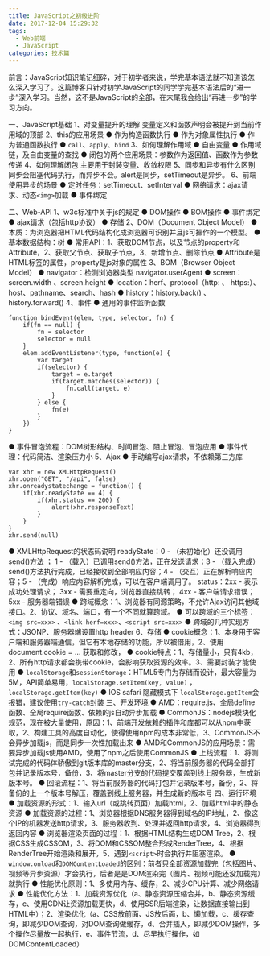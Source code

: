 ```yaml
---
title: JavaScript之初级进阶
date: 2017-12-04 15:29:32
tags:
  - Web前端
  - JavaScript
categories: 技术篇
---
```


前言：JavaScript知识笔记细碎，对于初学者来说，学完基本语法就不知道该怎么深入学习了。这篇博客只针对初学JavaScript的同学学完基本语法后的“进一步”深入学习。当然，这不是JavaScript的全部，在末尾我会给出“再进一步”的学习方向。

一、JavaScript基础
1、对变量提升的理解
变量定义和函数声明会被提升到当前作用域的顶部
2、this的应用场景
  ● 作为构造函数执行
  ● 作为对象属性执行
  ● 作为普通函数执行
  ● `call`、`apply`、`bind`
3、如何理解作用域
  ● 自由变量
  ● 作用域链，及自由变量的查找
  ● 闭包的两个应用场景：参数作为返回值、函数作为参数传递
4、如何理解闭包
主要用于封装变量、收敛权限
5、同步和异步有什么区别
同步会阻塞代码执行，而异步不会。alert是同步，setTimeout是异步。
6、前端使用异步的场景
  ● 定时任务：setTimeout、setInterval
  ● 网络请求：ajax请求、动态`<img>`加载
  ● 事件绑定

二、Web-API
1、w3c标准中关于js的规定
  ● DOM操作
  ● BOM操作
  ● 事件绑定
  ● ajax请求（包括http协议）
  ● 存储
2、DOM（Document Object Model）
  ● 本质：为浏览器把HTML代码结构化成浏览器可识别并且js可操作的一个模型。
  ● 基本数据结构：树
  ● 常用API：1、获取DOM节点，以及节点的property和Attribute，2、获取父节点、获取子节点，3、新增节点、删除节点
  ● Attribute是HTML标签的属性，property是js对象的属性
3、BOM（Browser Object Model）
  ● navigator：检测浏览器类型 navigator.userAgent
  ● screen：screen.width  、screen.height
  ● location：herf、protocol（http:  、 https:）、host、pathname、search、hash
  ● history：history.back() 、 history.forward()
4、事件
  ● 通用的事件监听函数
  ```
  function bindEvent(elem, type, selector, fn) {
      if(fn == null) {
          fn = selector
          selector = null
      }
      elem.addEventListener(type, function(e) {
          var target
          if(selector) {
              target = e.target
              if(target.matches(selector)) {
                  fn.call(target, e)
              }
          } else {
              fn(e)
          }
      })
  }
  ```

  ● 事件冒泡流程：DOM树形结构、时间冒泡、阻止冒泡、冒泡应用
  ● 事件代理：代码简洁、渲染压力小
5、Ajax
  ● 手动编写ajax请求，不依赖第三方库
  ```
  var xhr = new XMLHttpRequest()
  xhr.open("GET", "/api", false)
  xhr.onreadystatechange = function() {
      if(xhr.readyState == 4) {
          if(xhr.status == 200) {
              alert(xhr.responseText)
          }
      }
  }
  xhr.send(null)
  ```

  ● XMLHttpRequest的状态码说明
readyState：0 - （未初始化）还没调用send()方法 ； 1 - （载入）已调用send()方法，正在发送请求；3 - （载入完成）send()方法执行完成，已经接收到全部响应内容；4 - （交互）正在解析响应内容；5 - （完成）响应内容解析完成，可以在客户端调用了。
status：2xx - 表示成功处理请求； 3xx - 需要重定向，浏览器直接跳转； 4xx - 客户端请求错误； 5xx - 服务器端错误
  ● 跨域概念：1、浏览器有同源策略，不允许Ajax访问其他域接口。2、协议、域名、端口，有一个不同就算跨域。
  ● 可以跨域的三个标签：`<img src=xxx>` 、`<link herf=xxx>`、`<script src=xxx>`
  ● 跨域的几种实现方式：JSONP、服务器端设置http header
6、存储
  ● cookie概念：1、本身用于客户端和服务器端通信，但它有本地存储的功能，所以被借用，2、使用document.cookie = ... 获取和修改，
  ● cookie特点：1、存储量小，只有4kb，2、所有http请求都会携带cookie，会影响获取资源的效率。3、需要封装才能使用
  ● `localStorage`和`sessionStorage`：HTML5专门为存储而设计，最大容量为5M，API简单易用，`localStorage.setItem(key, value)`  ， `localStorage.getItem(key)`
  ● IOS safari 隐藏模式下 `localStorage.getItem`会报错，建议使用`try-catch`封装
三、开发环境
  ● AMD：require.js、全局define函数、全局require函数、依赖的js自动异步加载
  ● CommonJS：nodejs模块化规范，现在被大量使用，原因：1、前端开发依赖的插件和库都可以从npm中获取，2、构建工具的高度自动化，使得使用npm的成本非常低，3、CommonJS不会异步加载js，而是同步一次性加载出来
  ● AMD和CommonJS的应用场景：需要异步加载js使用AMD，使用了npm之后使用CommonJS
  ● 上线流程：1、将测试完成的代码体骄傲到git版本库的master分支，2、将当前服务器的代码全部打包并记录版本号，备份，3、将master分支的代码提交覆盖到线上服务器，生成新版本号。
  ● 回滚流程：1、将当前服务器的代码打包并记录版本号，备份，2、将备份的上一个版本号解压，覆盖到线上服务器，并生成新的版本号
四、运行环境
  ● 加载资源的形式：1、输入url（或跳转页面）加载html，2、加载html中的静态资源
  ● 加载资源的过程：1、浏览器根据DNS服务器得到域名的IP地址，2、像这个IP的机器发送http请求，3、服务器收到、处理并返回http请求，4、浏览器得到返回内容
  ● 浏览器渲染页面的过程：1、根据HTML结构生成DOM Tree，2、根据CSS生成CSSOM，3、将DOM和CSSOM整合形成RenderTree，4、根据RenderTree开始渲染和展开，5、遇到`<script>`时会执行并阻塞渲染。
  ● `window.onload`和`DOMContentLoaded`的区别：前者只全部资源加载完（包括图片、视频等异步资源）才会执行，后者是是DOM渲染完（图片、视频可能还没加载完）就执行
  ● 性能优化原则：1、多使用内存、缓存，2、减少CPU计算、减少网络请求
  ● 性能优化方法：1、加载资源优化（a、静态资源压缩合并，b、静态资源缓存，c、使用CDN让资源加载更快，d、使用SSR后端渲染，让数据直接输出到HTML中）；2、渲染优化（a、CSS放前面、JS放后面，b、懒加载，c、缓存查询，即减少DOM查询，对DOM查询做缓存，d、合并插入，即减少DOM操作，多个操作尽量放一起执行，e、事件节流，d、尽早执行操作，如DOMContentLoaded）













